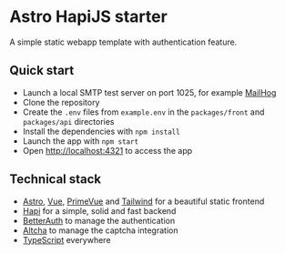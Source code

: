 # Astro HapiJS starter
A simple static webapp template with authentication feature.

## Quick start
- Launch a local SMTP test server on port 1025, for example [MailHog](https://github.com/mailhog/MailHog)
- Clone the repository
- Create the `.env` files from `example.env` in the `packages/front` and `packages/api` directories
- Install the dependencies with `npm install`
- Launch the app with `npm start`
- Open [http://localhost:4321](http://localhost:4321) to access the app

## Technical stack
- [Astro](https://astro.build), [Vue](https://vuejs.org), [PrimeVue](https://primevue.org) and [Tailwind](https://tailwindcss.com) for a beautiful static frontend
- [Hapi](https://hapi.dev) for a simple, solid and fast backend
- [BetterAuth](https://better-auth.vercel.app) to manage the authentication
- [Altcha](https://altcha.org) to manage the captcha integration
- [TypeScript](https://www.typescriptlang.org) everywhere
